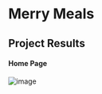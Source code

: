 # Merry Meals

## Project Results

#### Home Page
![image](https://github.com/Nilupulie-Hewagamage/MerryMeals/assets/137420146/af27fb78-61f3-4b11-a581-52ab1f37188e)
